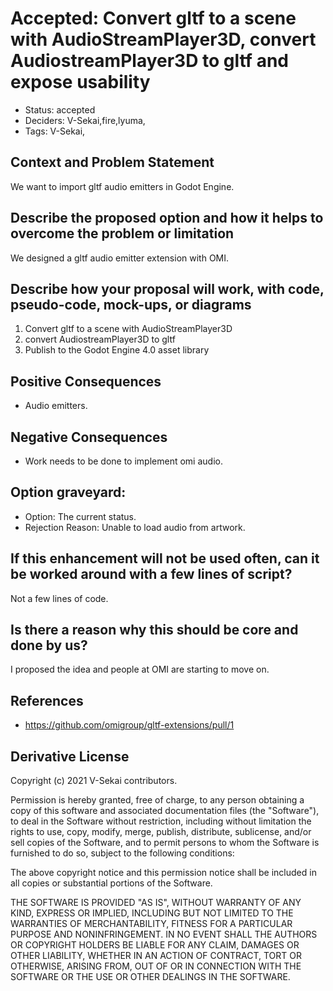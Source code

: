 # Accepted: Convert gltf to a scene with AudioStreamPlayer3D, convert AudiostreamPlayer3D to gltf and expose usability

- Status: accepted <!-- draft | rejected | accepted | deprecated | superseded by -->
- Deciders: V-Sekai,fire,lyuma,
- Tags: V-Sekai,

## Context and Problem Statement

We want to import gltf audio emitters in Godot Engine.

## Describe the proposed option and how it helps to overcome the problem or limitation

We designed a gltf audio emitter extension with OMI.

## Describe how your proposal will work, with code, pseudo-code, mock-ups, or diagrams

1. Convert gltf to a scene with AudioStreamPlayer3D
2. convert AudiostreamPlayer3D to gltf
3. Publish to the Godot Engine 4.0 asset library

## Positive Consequences <!-- optional -->

- Audio emitters.

## Negative Consequences <!-- optional -->

- Work needs to be done to implement omi audio.

## Option graveyard: <!-- same as above -->

- Option: The current status.
- Rejection Reason: Unable to load audio from artwork.

## If this enhancement will not be used often, can it be worked around with a few lines of script?

Not a few lines of code.

## Is there a reason why this should be core and done by us?

I proposed the idea and people at OMI are starting to move on.

## References <!-- optional and numbers of links can vary -->

- <https://github.com/omigroup/gltf-extensions/pull/1>

## Derivative License

Copyright (c) 2021 V-Sekai contributors.

Permission is hereby granted, free of charge, to any person obtaining a copy
of this software and associated documentation files (the "Software"), to deal
in the Software without restriction, including without limitation the rights
to use, copy, modify, merge, publish, distribute, sublicense, and/or sell
copies of the Software, and to permit persons to whom the Software is
furnished to do so, subject to the following conditions:

The above copyright notice and this permission notice shall be included in all
copies or substantial portions of the Software.

THE SOFTWARE IS PROVIDED "AS IS", WITHOUT WARRANTY OF ANY KIND, EXPRESS OR
IMPLIED, INCLUDING BUT NOT LIMITED TO THE WARRANTIES OF MERCHANTABILITY,
FITNESS FOR A PARTICULAR PURPOSE AND NONINFRINGEMENT. IN NO EVENT SHALL THE
AUTHORS OR COPYRIGHT HOLDERS BE LIABLE FOR ANY CLAIM, DAMAGES OR OTHER
LIABILITY, WHETHER IN AN ACTION OF CONTRACT, TORT OR OTHERWISE, ARISING FROM,
OUT OF OR IN CONNECTION WITH THE SOFTWARE OR THE USE OR OTHER DEALINGS IN THE
SOFTWARE.
